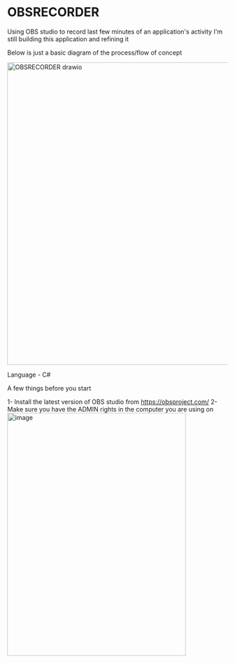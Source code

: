 # OBSRECORDER
Using OBS studio to record last few minutes of an application's activity
I'm still building this application and refining it 



Below is just a basic diagram of the process/flow of concept 

<img width="2233" height="691" alt="OBSRECORDER drawio" src="https://github.com/user-attachments/assets/89186536-53de-4e4a-a216-b9b5e30e74f8" />




Language - C#


A few things before you start

1- Install the latest version of OBS studio from https://obsproject.com/
2- Make sure you have the ADMIN rights in the computer you are using on 
<img width="408" height="555" alt="image" src="https://github.com/user-attachments/assets/827ec498-3c80-4ce8-96ed-324d270fe6dc" />
